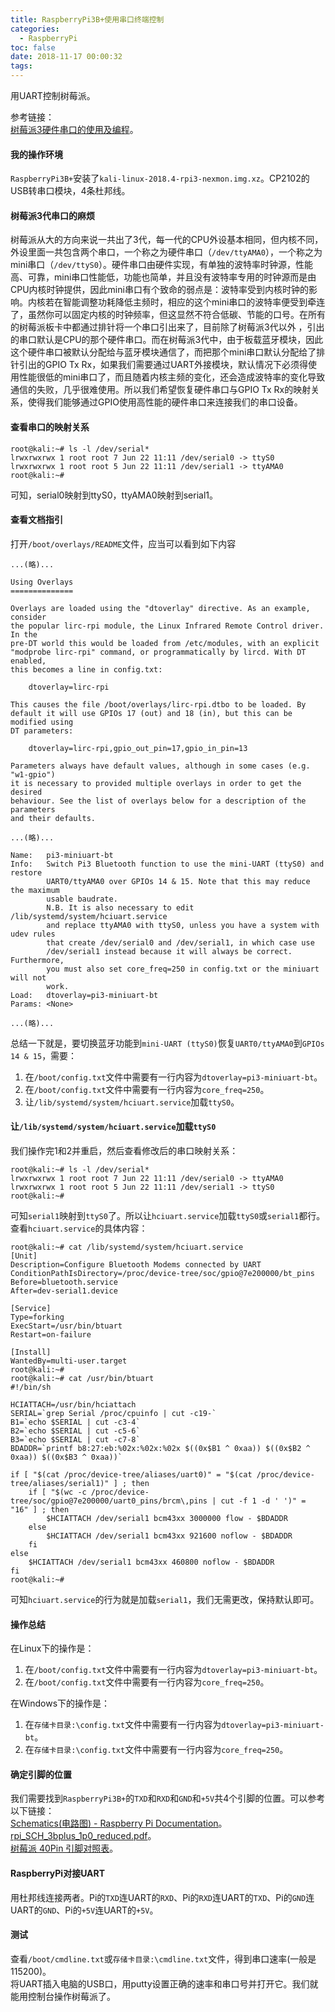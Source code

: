 ```yaml
---
title: RaspberryPi3B+使用串口终端控制
categories:
  - RaspberryPi
toc: false
date: 2018-11-17 00:00:32
tags:
---
```

用UART控制树莓派。
<!-- more -->

参考链接：  
[树莓派3硬件串口的使用及编程](http://etrd.org/2017/01/29/树莓派3硬件串口的使用及编程/)。

#### 我的操作环境
`RaspberryPi3B+`安装了`kali-linux-2018.4-rpi3-nexmon.img.xz`。CP2102的USB转串口模块，4条杜邦线。


#### 树莓派3代串口的麻烦
树莓派从大的方向来说一共出了3代，每一代的CPU外设基本相同，但内核不同，外设里面一共包含两个串口，一个称之为硬件串口（`/dev/ttyAMA0`），一个称之为mini串口（`/dev/ttyS0`）。硬件串口由硬件实现，有单独的波特率时钟源，性能高、可靠，mini串口性能低，功能也简单，并且没有波特率专用的时钟源而是由CPU内核时钟提供，因此mini串口有个致命的弱点是：波特率受到内核时钟的影响。内核若在智能调整功耗降低主频时，相应的这个mini串口的波特率便受到牵连了，虽然你可以固定内核的时钟频率，但这显然不符合低碳、节能的口号。在所有的树莓派板卡中都通过排针将一个串口引出来了，目前除了树莓派3代以外 ，引出的串口默认是CPU的那个硬件串口。而在树莓派3代中，由于板载蓝牙模块，因此这个硬件串口被默认分配给与蓝牙模块通信了，而把那个mini串口默认分配给了排针引出的GPIO Tx Rx，如果我们需要通过UART外接模块，默认情况下必须得使用性能很低的mini串口了，而且随着内核主频的变化，还会造成波特率的变化导致通信的失败，几乎很难使用。所以我们希望恢复硬件串口与GPIO Tx Rx的映射关系，使得我们能够通过GPIO使用高性能的硬件串口来连接我们的串口设备。


#### 查看串口的映射关系
```
root@kali:~# ls -l /dev/serial*
lrwxrwxrwx 1 root root 7 Jun 22 11:11 /dev/serial0 -> ttyS0
lrwxrwxrwx 1 root root 5 Jun 22 11:11 /dev/serial1 -> ttyAMA0
root@kali:~#
```
可知，serial0映射到ttyS0，ttyAMA0映射到serial1。


#### 查看文档指引
打开`/boot/overlays/README`文件，应当可以看到如下内容
```
...(略)...

Using Overlays
==============

Overlays are loaded using the "dtoverlay" directive. As an example, consider
the popular lirc-rpi module, the Linux Infrared Remote Control driver. In the
pre-DT world this would be loaded from /etc/modules, with an explicit
"modprobe lirc-rpi" command, or programmatically by lircd. With DT enabled,
this becomes a line in config.txt:

    dtoverlay=lirc-rpi

This causes the file /boot/overlays/lirc-rpi.dtbo to be loaded. By
default it will use GPIOs 17 (out) and 18 (in), but this can be modified using
DT parameters:

    dtoverlay=lirc-rpi,gpio_out_pin=17,gpio_in_pin=13

Parameters always have default values, although in some cases (e.g. "w1-gpio")
it is necessary to provided multiple overlays in order to get the desired
behaviour. See the list of overlays below for a description of the parameters
and their defaults.

...(略)...

Name:   pi3-miniuart-bt
Info:   Switch Pi3 Bluetooth function to use the mini-UART (ttyS0) and restore
        UART0/ttyAMA0 over GPIOs 14 & 15. Note that this may reduce the maximum
        usable baudrate.
        N.B. It is also necessary to edit /lib/systemd/system/hciuart.service
        and replace ttyAMA0 with ttyS0, unless you have a system with udev rules
        that create /dev/serial0 and /dev/serial1, in which case use
        /dev/serial1 instead because it will always be correct. Furthermore,
        you must also set core_freq=250 in config.txt or the miniuart will not
        work.
Load:   dtoverlay=pi3-miniuart-bt
Params: <None>

...(略)...
```
总结一下就是，要切换蓝牙功能到`mini-UART (ttyS0)`恢复`UART0/ttyAMA0`到`GPIOs 14 & 15`，需要：
1. 在`/boot/config.txt`文件中需要有一行内容为`dtoverlay=pi3-miniuart-bt`。
2. 在`/boot/config.txt`文件中需要有一行内容为`core_freq=250`。
3. 让`/lib/systemd/system/hciuart.service`加载`ttyS0`。


#### 让`/lib/systemd/system/hciuart.service`加载`ttyS0`
我们操作完1和2并重启，然后查看修改后的串口映射关系：
```
root@kali:~# ls -l /dev/serial*
lrwxrwxrwx 1 root root 7 Jun 22 11:11 /dev/serial0 -> ttyAMA0
lrwxrwxrwx 1 root root 5 Jun 22 11:11 /dev/serial1 -> ttyS0
root@kali:~#
```
可知`serial1`映射到`ttyS0`了。所以让`hciuart.service`加载`ttyS0`或`serial1`都行。  
查看`hciuart.service`的具体内容：
```
root@kali:~# cat /lib/systemd/system/hciuart.service
[Unit]
Description=Configure Bluetooth Modems connected by UART
ConditionPathIsDirectory=/proc/device-tree/soc/gpio@7e200000/bt_pins
Before=bluetooth.service
After=dev-serial1.device

[Service]
Type=forking
ExecStart=/usr/bin/btuart
Restart=on-failure

[Install]
WantedBy=multi-user.target
root@kali:~#
root@kali:~# cat /usr/bin/btuart
#!/bin/sh

HCIATTACH=/usr/bin/hciattach
SERIAL=`grep Serial /proc/cpuinfo | cut -c19-`
B1=`echo $SERIAL | cut -c3-4`
B2=`echo $SERIAL | cut -c5-6`
B3=`echo $SERIAL | cut -c7-8`
BDADDR=`printf b8:27:eb:%02x:%02x:%02x $((0x$B1 ^ 0xaa)) $((0x$B2 ^ 0xaa)) $((0x$B3 ^ 0xaa))`

if [ "$(cat /proc/device-tree/aliases/uart0)" = "$(cat /proc/device-tree/aliases/serial1)" ] ; then
	if [ "$(wc -c /proc/device-tree/soc/gpio@7e200000/uart0_pins/brcm\,pins | cut -f 1 -d ' ')" = "16" ] ; then
		$HCIATTACH /dev/serial1 bcm43xx 3000000 flow - $BDADDR
	else
		$HCIATTACH /dev/serial1 bcm43xx 921600 noflow - $BDADDR
	fi
else
	$HCIATTACH /dev/serial1 bcm43xx 460800 noflow - $BDADDR
fi
root@kali:~#
```
可知`hciuart.service`的行为就是加载`serial1`，我们无需更改，保持默认即可。


#### 操作总结

在Linux下的操作是：
1. 在`/boot/config.txt`文件中需要有一行内容为`dtoverlay=pi3-miniuart-bt`。
2. 在`/boot/config.txt`文件中需要有一行内容为`core_freq=250`。

在Windows下的操作是：
1. 在`存储卡目录:\config.txt`文件中需要有一行内容为`dtoverlay=pi3-miniuart-bt`。
2. 在`存储卡目录:\config.txt`文件中需要有一行内容为`core_freq=250`。


#### 确定引脚的位置
我们需要找到`RaspberryPi3B+`的`TXD`和`RXD`和`GND`和`+5V`共4个引脚的位置。可以参考以下链接：  
[Schematics(电路图) - Raspberry Pi Documentation](https://www.raspberrypi.org/documentation/hardware/raspberrypi/schematics/README.md)。  
[rpi_SCH_3bplus_1p0_reduced.pdf](https://www.raspberrypi.org/documentation/hardware/raspberrypi/schematics/rpi_SCH_3bplus_1p0_reduced.pdf)。  
[树莓派 40Pin 引脚对照表](http://shumeipai.nxez.com/raspberry-pi-pins-version-40)。  


#### RaspberryPi对接UART
用杜邦线连接两者。Pi的`TXD`连UART的`RXD`、Pi的`RXD`连UART的`TXD`、Pi的`GND`连UART的`GND`、Pi的`+5V`连UART的`+5V`。


#### 测试
查看`/boot/cmdline.txt`或`存储卡目录:\cmdline.txt`文件，得到串口速率(一般是115200)。  
将UART插入电脑的USB口，用putty设置正确的速率和串口号并打开它。我们就能用控制台操作树莓派了。
